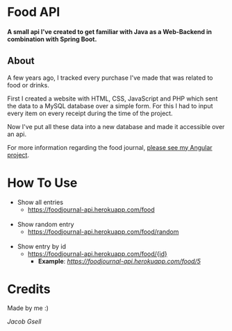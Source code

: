 # Food API

#### A small api I've created to get familiar with Java as a Web-Backend in combination with Spring Boot.

## About

A few years ago, I tracked every purchase I've made that was related to food or drinks.

First I created a website with HTML, CSS, JavaScript and PHP which sent the data to a MySQL database over a simple form. For this I had to input every item on every receipt during the time of the project.

Now I've put all these data into a new database and made it accessible over an api.

For more information regarding the food journal, [please see my Angular project](https://food-journal.netlify.app/#/).

# How To Use

* Show all entries
  * https://foodjournal-api.herokuapp.com/food
<br><br>
* Show random entry
  * https://foodjournal-api.herokuapp.com/food/random
<br><br>
* Show entry by id
  * https://foodjournal-api.herokuapp.com/food/{id} 
    * **Example**: _https://foodjournal-api.herokuapp.com/food/5_

# Credits

Made by me :)

_Jacob Gsell_
